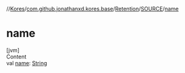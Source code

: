 //[Kores](../../../index.md)/[com.github.jonathanxd.kores.base](../../index.md)/[Retention](../index.md)/[SOURCE](index.md)/[name](name.md)



# name  
[jvm]  
Content  
val [name](name.md): [String](https://kotlinlang.org/api/latest/jvm/stdlib/kotlin/-string/index.html)  



